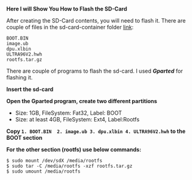 
**Here I will Show You How to Flash the SD-Card**

After creating the SD-Card contents, you will need to flash it. There are couple of files in the sd-card-container folder [link](http://avnet.me/ultra96v2-vitis-ai-1.1-image):

```
BOOT.BIN
image.ub
dpu.xlbin
ULTRA96V2.hwh
rootfs.tar.gz
```

There are couple of programs to flash the sd-card. I used ***Gparted*** for flashing it. 

**Insert the sd-card**

**Open the Gparted program, create two different partitions**
  * Size: 1GB, FileSystem: Fat32, Label: BOOT
  * Size: at least 4GB, FileSystem: Ext4, Label:Rootfs
  
**Copy ``` 1. BOOT.BIN  2. image.ub 3. dpu.xlbin 4. ULTRA96V2.hwh ``` to the BOOT section**

**For the other section (rootfs) use below commands:**
```
$ sudo mount /dev/sdX /media/rootfs
$ sudo tar -C /media/rootfs -xzf rootfs.tar.gz
$ sudo umount /media/rootfs
```
